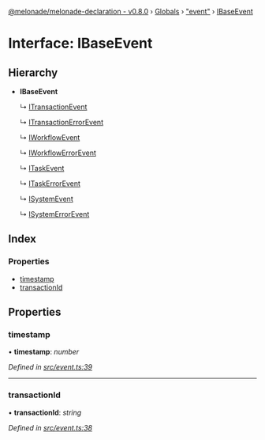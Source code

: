 [@melonade/melonade-declaration - v0.8.0](../README.md) › [Globals](../globals.md) › ["event"](../modules/_event_.md) › [IBaseEvent](_event_.ibaseevent.md)

# Interface: IBaseEvent

## Hierarchy

* **IBaseEvent**

  ↳ [ITransactionEvent](_event_.itransactionevent.md)

  ↳ [ITransactionErrorEvent](_event_.itransactionerrorevent.md)

  ↳ [IWorkflowEvent](_event_.iworkflowevent.md)

  ↳ [IWorkflowErrorEvent](_event_.iworkflowerrorevent.md)

  ↳ [ITaskEvent](_event_.itaskevent.md)

  ↳ [ITaskErrorEvent](_event_.itaskerrorevent.md)

  ↳ [ISystemEvent](_event_.isystemevent.md)

  ↳ [ISystemErrorEvent](_event_.isystemerrorevent.md)

## Index

### Properties

* [timestamp](_event_.ibaseevent.md#timestamp)
* [transactionId](_event_.ibaseevent.md#transactionid)

## Properties

###  timestamp

• **timestamp**: *number*

*Defined in [src/event.ts:39](https://github.com/devit-tel/melonade-declaration/blob/f3ec67f/src/event.ts#L39)*

___

###  transactionId

• **transactionId**: *string*

*Defined in [src/event.ts:38](https://github.com/devit-tel/melonade-declaration/blob/f3ec67f/src/event.ts#L38)*
